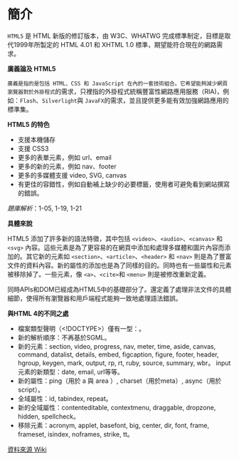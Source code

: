 # 簡介

`HTML5` 是 HTML 新版的修訂版本，由 W3C、WHATWG 完成標準制定，目標是取代1999年所製定的 HTML 4.01 和 XHTML 1.0 標準，期望能符合現在的網路需求。

**廣義論及 HTML5**

`廣義是指的是包括 HTML、CSS 和 JavaScript 在內的一套技術組合。它希望能夠減少網頁瀏覽器對於外掛程式`的需求，只裡指的外掛程式統稱豐富性網路應用服務（RIA)，例如：`Flash`、`Silverlight`與 `JavaFX`的需求，並且提供更多能有效加強網路應用的標準集。

**HTML5 的特色**

* 支援本機儲存
* 支援 CSS3
* 更多的表單元素，例如 url、email
* 更多的新的元素，例如 nav、footer
* 更多的多媒體支援 video, SVG, canvas
* 有更佳的容錯性，例如自動補上缺少的必要標籤，使用者可避免看到網站撰寫的錯誤。

*題庫解析*：1-05, 1-19, 1-21

**具體來說**

HTML5 添加了許多新的語法特徵，其中包括 `<video>`、`<audio>`、`<canvas>` 和 `<svg>` 內容。這些元素是為了更容易的在網頁中添加和處理多媒體和圖片內容而添加的。其它新的元素如 `<section>`、`<article>`、`<header>` 和 `<nav>` 則是為了豐富文件的資料內容。新的屬性的添加也是為了同樣的目的。同時也有一些屬性和元素被移除掉了。一些元素，像 `<a>`、`<cite>`和 `<menu>` 則是被修改重新定義。

同時APIs和DOM已經成為HTML5中的基礎部分了。還定義了處理非法文件的具體細節，使得所有瀏覽器和用戶端程式能夠一致地處理語法錯誤。

**與HTML 4的不同之處**

* 檔案類型聲明（<!DOCTYPE>）僅有一型：<!DOCTYPE HTML>。
* 新的解析順序：不再基於SGML。
* 新的元素：section, video, progress, nav, meter, time, aside, canvas, command, datalist, details, embed, figcaption, figure, footer, header, hgroup, keygen, mark, output, rp, rt, ruby, source, summary, wbr。
input 元素的新類型：date, email, url等等。
* 新的屬性：ping（用於 a 與 area ）, charset（用於meta）, async（用於script）。
* 全域屬性：id, tabindex, repeat。
* 新的全域屬性：contenteditable, contextmenu, draggable, dropzone, hidden, spellcheck。
* 移除元素：acronym, applet, basefont, big, center, dir, font, frame, frameset, isindex, noframes, strike, tt。

[資料來源 Wiki](https://zh.wikipedia.org/wiki/HTML5)
